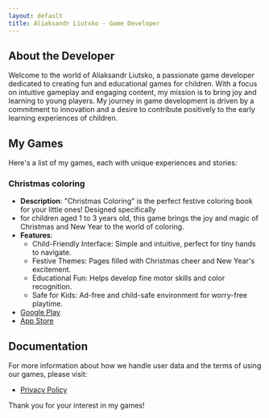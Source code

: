 ```yaml
---
layout: default
title: Aliaksandr Liutsko - Game Developer
---
```


## About the Developer

Welcome to the world of Aliaksandr Liutsko, a passionate game developer dedicated to creating fun and educational 
games for children. With a focus on intuitive gameplay and engaging content, my mission is to bring joy and learning 
to young players. My journey in game development is driven by a commitment to innovation and a desire to contribute 
positively to the early learning experiences of children.

## My Games

Here's a list of my games, each with unique experiences and stories:

### Christmas coloring
- **Description**: "Christmas Coloring" is the perfect festive coloring book for your little ones! Designed specifically 
- for children aged 1 to 3 years old, this game brings the joy and magic of Christmas and New Year to the world of coloring.
- **Features**: 
  - Child-Friendly Interface: Simple and intuitive, perfect for tiny hands to navigate. 
  - Festive Themes: Pages filled with Christmas cheer and New Year's excitement. 
  - Educational Fun: Helps develop fine motor skills and color recognition. 
  - Safe for Kids: Ad-free and child-safe environment for worry-free playtime.
- [Google Play](#)
- [App Store](#)

## Documentation

For more information about how we handle user data and the terms of using our games, please visit:

- [Privacy Policy](/privacy-policy)

Thank you for your interest in my games!
